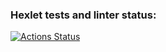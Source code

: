 ### Hexlet tests and linter status:
[![Actions Status](https://github.com/DiabloNortvest/python-project-lvl1/workflows/hexlet-check/badge.svg)](https://github.com/DiabloNortvest/python-project-lvl1/actions)